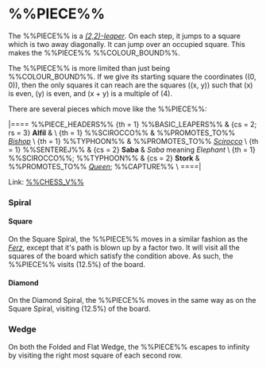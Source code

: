 # %%PIECE%%

The %%PIECE%% is a [*(2,2)-leaper*](leapers.html#basic_leapers).
On each step, it jumps to a square
which is two away diagonally. It can jump over an occupied square.
This makes the %%PIECE%% %%COLOUR_BOUND%%.

The %%PIECE%% is more limited than just being
%%COLOUR_BOUND%%. If we give its
starting square the coordinates \((0, 0)\), then the only squares
it can reach are the squares \((x, y)\) such that \(x\) is even,
\(y\) is even, and \(x + y\) is a multiple of \(4\).

There are several pieces which move like the %%PIECE%%:

|====
%%PIECE_HEADERS%%
  {th = 1}  %%BASIC_LEAPERS%%
& {cs = 2; rs = 3}  **Alfil**
&           \\
  {th = 1}  %%SCIROCCO%%
&           %%PROMOTES_TO%% [*Bishop*](bishop.html) \\
  {th = 1}  %%TYPHOON%%
&           %%PROMOTES_TO%% [*Scirocco*](scirocco.html) \\
  {th = 1}  %%SENTEREJ%%
& {cs = 2}  **Saba**
&           *Saba* meaning *Elephant* \\
  {th = 1}  %%SCIROCCO%%; %%TYPHOON%%
& {cs = 2}  **Stork** 
&           %%PROMOTES_TO%% [*Queen*](queen.html); %%CAPTURE%% \\
====|

Link: [%%CHESS_V%%](#chess-v:alfil)

### Spiral

#### Square

On the Square Spiral, the %%PIECE%% moves in a similar fashion as the
[*Ferz*](ferz.html), except that it's path is blown up by a factor two.
It will visit all the squares of the board which satisfy the condition
above. As such, the %%PIECE%% visits \(12.5\%\) of the board.

#### Diamond

On the Diamond Spiral, the %%PIECE%% moves in the same way as on the
Square Spiral, visiting \(12.5\%\) of the board.

### Wedge

On both the Folded and Flat Wedge, the %%PIECE%% escapes to infinity
by visiting the right most square of each second row.
